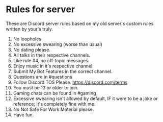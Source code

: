 # Rules for server

These are Discord server rules based on my old server's custom rules written by your's truly.

1. No loopholes
2. No excessive swearing (worse than usual)
3. No dating please.
4. All talks in their respective channels.
5. Like rule #4, no off-topic messages.
6. Enjoy music in it's respective channel.
7. Submit My Bot Features in the correct channel.
8. Questions are in #questions 
9. Follow Discord TOS Please. https://discord.com/terms
10. You must be 13 or older to join.
11. Gaming chats can be found in #gaming 
12. Excessive swearing isn't allowed by default, IF it were to be a joke or reference; It's completely fine with me.
13. No Not Safe For Work Material please.
14. Have fun.